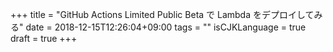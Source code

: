 +++
title = "GitHub Actions Limited Public Beta で Lambda をデプロイしてみる"
date = 2018-12-15T12:26:04+09:00
tags = ""
isCJKLanguage = true
draft = true
+++
